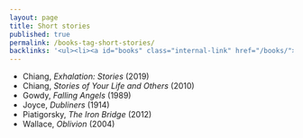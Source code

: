 ```yaml
---
layout: page
title: Short stories
published: true
permalink: /books-tag-short-stories/
backlinks: '<ul><li><a id="books" class="internal-link" href="/books/">Books</a></li></ul>'
---
```


* Chiang, _Exhalation: Stories_ (2019) 
* Chiang, _Stories of Your Life and Others_ (2010) 
* Gowdy, _Falling Angels_ (1989) 
* Joyce, _Dubliners_ (1914) 
* Piatigorsky, _The Iron Bridge_ (2012) 
* Wallace, _Oblivion_ (2004) 
